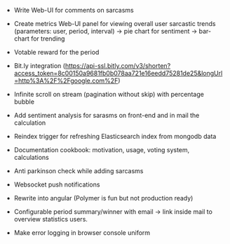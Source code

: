 - Write Web-UI for comments on sarcasms
- Create metrics Web-UI panel for viewing overall user sarcastic trends (parameters: user, period, interval)
    -> pie chart for sentiment
    -> bar-chart for trending

- Votable reward for the period
- Bit.ly integration (https://api-ssl.bitly.com/v3/shorten?access_token=8c00150a9681fb0b078aa721e16eedd75281de25&longUrl=http%3A%2F%2Fgoogle.com%2F)
- Infinite scroll on stream (pagination without skip) with percentage bubble
- Add sentiment analysis for sarasms on front-end and in mail the calculation
- Reindex trigger for refreshing Elasticsearch index from mongodb data
- Documentation cookbook: motivation, usage, voting system, calculations
- Anti parkinson check while adding sarcasms
- Websocket push notifications
- Rewrite into angular (Polymer is fun but not production ready)
- Configurable period summary/winner with email -> link inside mail to overview statistics users.
- Make error logging in browser console uniform